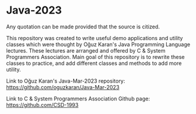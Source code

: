 # Java-2023

Any quotation can be made provided that the source is citized.

This repository was created to write useful demo applications and utility classes which were thought by Oğuz Karan's Java Programming Language lectures. These lectures are arranged and offered by C & System Programmers Association. Main goal of this repository is to rewrite these classes to practice, and add different classes and methods to add more utility. 

Link to Oğuz Karan's Java-Mar-2023 repository:
https://github.com/oguzkaran/Java-Mar-2023

Link to C & System Programmers Association Github page:
https://github.com/CSD-1993

